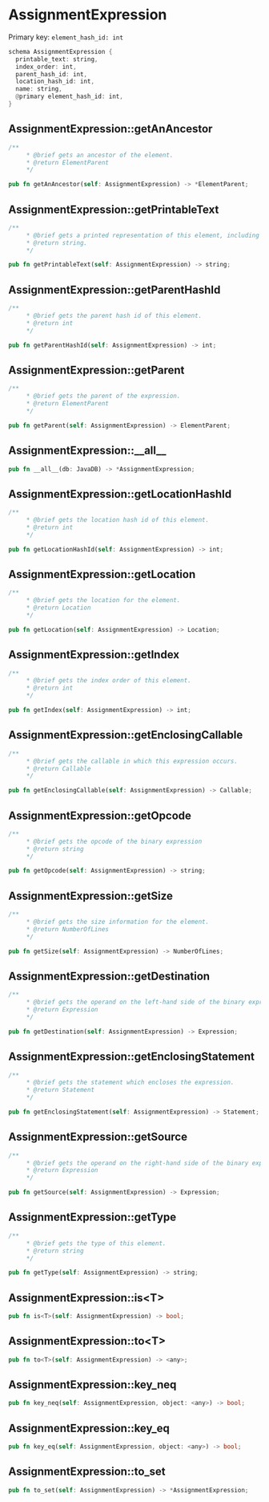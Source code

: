 # AssignmentExpression

Primary key: `element_hash_id: int`

```rust
schema AssignmentExpression {
  printable_text: string,
  index_order: int,
  parent_hash_id: int,
  location_hash_id: int,
  name: string,
  @primary element_hash_id: int,
}
```
## AssignmentExpression::getAnAncestor

```rust
/**
     * @brief gets an ancestor of the element.
     * @return ElementParent 
     */
```
```rust
pub fn getAnAncestor(self: AssignmentExpression) -> *ElementParent;
```
## AssignmentExpression::getPrintableText

```rust
/**
     * @brief gets a printed representation of this element, including its structure where applicable.
     * @return string.
     */
```
```rust
pub fn getPrintableText(self: AssignmentExpression) -> string;
```
## AssignmentExpression::getParentHashId

```rust
/**
     * @brief gets the parent hash id of this element.
     * @return int
     */
```
```rust
pub fn getParentHashId(self: AssignmentExpression) -> int;
```
## AssignmentExpression::getParent

```rust
/**
     * @brief gets the parent of the expression.
     * @return ElementParent 
     */
```
```rust
pub fn getParent(self: AssignmentExpression) -> ElementParent;
```
## AssignmentExpression::\_\_all\_\_

```rust
pub fn __all__(db: JavaDB) -> *AssignmentExpression;
```
## AssignmentExpression::getLocationHashId

```rust
/**
     * @brief gets the location hash id of this element.
     * @return int
     */
```
```rust
pub fn getLocationHashId(self: AssignmentExpression) -> int;
```
## AssignmentExpression::getLocation

```rust
/**
     * @brief gets the location for the element.
     * @return Location
     */
```
```rust
pub fn getLocation(self: AssignmentExpression) -> Location;
```
## AssignmentExpression::getIndex

```rust
/**
     * @brief gets the index order of this element.
     * @return int
     */
```
```rust
pub fn getIndex(self: AssignmentExpression) -> int;
```
## AssignmentExpression::getEnclosingCallable

```rust
/**
     * @brief gets the callable in which this expression occurs.
     * @return Callable 
     */
```
```rust
pub fn getEnclosingCallable(self: AssignmentExpression) -> Callable;
```
## AssignmentExpression::getOpcode

```rust
/**
     * @brief gets the opcode of the binary expression
     * @return string 
     */
```
```rust
pub fn getOpcode(self: AssignmentExpression) -> string;
```
## AssignmentExpression::getSize

```rust
/**
     * @brief gets the size information for the element.
     * @return NumberOfLines
     */
```
```rust
pub fn getSize(self: AssignmentExpression) -> NumberOfLines;
```
## AssignmentExpression::getDestination

```rust
/**
     * @brief gets the operand on the left-hand side of the binary expression.
     * @return Expression 
     */
```
```rust
pub fn getDestination(self: AssignmentExpression) -> Expression;
```
## AssignmentExpression::getEnclosingStatement

```rust
/**
     * @brief gets the statement which encloses the expression.
     * @return Statement 
     */
```
```rust
pub fn getEnclosingStatement(self: AssignmentExpression) -> Statement;
```
## AssignmentExpression::getSource

```rust
/**
     * @brief gets the operand on the right-hand side of the binary expression.
     * @return Expression 
     */
```
```rust
pub fn getSource(self: AssignmentExpression) -> Expression;
```
## AssignmentExpression::getType

```rust
/**
     * @brief gets the type of this element.
     * @return string
     */
```
```rust
pub fn getType(self: AssignmentExpression) -> string;
```
## AssignmentExpression::is\<T\>

```rust
pub fn is<T>(self: AssignmentExpression) -> bool;
```
## AssignmentExpression::to\<T\>

```rust
pub fn to<T>(self: AssignmentExpression) -> <any>;
```
## AssignmentExpression::key\_neq

```rust
pub fn key_neq(self: AssignmentExpression, object: <any>) -> bool;
```
## AssignmentExpression::key\_eq

```rust
pub fn key_eq(self: AssignmentExpression, object: <any>) -> bool;
```
## AssignmentExpression::to\_set

```rust
pub fn to_set(self: AssignmentExpression) -> *AssignmentExpression;
```

